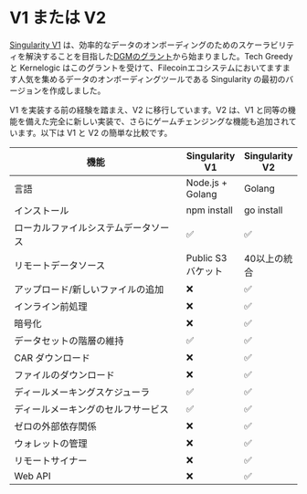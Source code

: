 # V1 または V2

[Singularity V1](https://github.com/tech-greedy/singularity) は、効率的なデータのオンボーディングのためのスケーラビリティを解決することを目指した[DGMのグラント](https://app.radius.space/grants/zQV7SsH23ZMgRKbDjzjk)から始まりました。Tech Greedy と Kernelogic はこのグラントを受けて、Filecoinエコシステムにおいてますます人気を集めるデータのオンボーディングツールである Singularity の最初のバージョンを作成しました。

V1 を実装する前の経験を踏まえ、V2 に移行しています。V2 は、V1 と同等の機能を備えた完全に新しい実装で、さらにゲームチェンジングな機能も追加されています。以下は V1 と V2 の簡単な比較です。

<table><thead><tr><th width="285.3333333333333">機能</th><th>Singularity V1</th><th>Singularity V2</th></tr></thead><tbody><tr><td>言語</td><td>Node.js + Golang</td><td>Golang</td></tr><tr><td>インストール</td><td>npm install</td><td>go install</td></tr><tr><td>ローカルファイルシステムデータソース</td><td><span data-gb-custom-inline data-tag="emoji" data-code="2705">✅</span></td><td><span data-gb-custom-inline data-tag="emoji" data-code="2705">✅</span></td></tr><tr><td>リモートデータソース</td><td>Public S3 バケット</td><td>40以上の統合</td></tr><tr><td>アップロード/新しいファイルの追加</td><td><span data-gb-custom-inline data-tag="emoji" data-code="274c">❌</span></td><td><span data-gb-custom-inline data-tag="emoji" data-code="2705">✅</span></td></tr><tr><td>インライン前処理</td><td><span data-gb-custom-inline data-tag="emoji" data-code="274c">❌</span></td><td><span data-gb-custom-inline data-tag="emoji" data-code="2705">✅</span></td></tr><tr><td>暗号化</td><td><span data-gb-custom-inline data-tag="emoji" data-code="274c">❌</span></td><td><span data-gb-custom-inline data-tag="emoji" data-code="2705">✅</span></td></tr><tr><td>データセットの階層の維持</td><td><span data-gb-custom-inline data-tag="emoji" data-code="2705">✅</span></td><td><span data-gb-custom-inline data-tag="emoji" data-code="2705">✅</span></td></tr><tr><td>CAR ダウンロード</td><td><span data-gb-custom-inline data-tag="emoji" data-code="274c">❌</span></td><td><span data-gb-custom-inline data-tag="emoji" data-code="2705">✅</span></td></tr><tr><td>ファイルのダウンロード</td><td><span data-gb-custom-inline data-tag="emoji" data-code="274c">❌</span></td><td><span data-gb-custom-inline data-tag="emoji" data-code="2705">✅</span></td></tr><tr><td>ディールメーキングスケジューラ</td><td><span data-gb-custom-inline data-tag="emoji" data-code="2705">✅</span></td><td><span data-gb-custom-inline data-tag="emoji" data-code="2705">✅</span></td></tr><tr><td>ディールメーキングのセルフサービス</td><td><span data-gb-custom-inline data-tag="emoji" data-code="2705">✅</span></td><td><span data-gb-custom-inline data-tag="emoji" data-code="2705">✅</span></td></tr><tr><td>ゼロの外部依存関係</td><td><span data-gb-custom-inline data-tag="emoji" data-code="274c">❌</span></td><td><span data-gb-custom-inline data-tag="emoji" data-code="2705">✅</span></td></tr><tr><td>ウォレットの管理</td><td><span data-gb-custom-inline data-tag="emoji" data-code="274c">❌</span></td><td><span data-gb-custom-inline data-tag="emoji" data-code="2705">✅</span></td></tr><tr><td>リモートサイナー</td><td><span data-gb-custom-inline data-tag="emoji" data-code="274c">❌</span></td><td><span data-gb-custom-inline data-tag="emoji" data-code="2705">✅</span></td></tr><tr><td>Web API</td><td><span data-gb-custom-inline data-tag="emoji" data-code="274c">❌</span></td><td><span data-gb-custom-inline data-tag="emoji" data-code="2705">✅</span></td></tr></tbody></table>